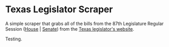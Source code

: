 # Texas Legislator Scraper

A simple scraper that grabs all of the bills from the 87th Legislature Regular Session ([House](https://capitol.texas.gov/Reports/Report.aspx?LegSess=87R&ID=housefiled) | [Senate](https://capitol.texas.gov/Reports/Report.aspx?LegSess=87R&ID=senatefiled)) from the [Texas legislator's website](https://capitol.texas.gov/Home.aspx). 

Testing.